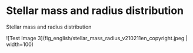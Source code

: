 # Stellar mass and radius distribution 
Stellar mass and radius distribution

![Test Image 3](fig_english/stellar_mass_radius_v210211en_copyright.jpeg | width=100)
